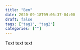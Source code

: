 ```yaml
---
title: "Ben"
date: 2020-09-18T09:06:37-04:00
draft: false
tags: ["tag1", "tag2"]
categories: [""]
---
```



Text text text
